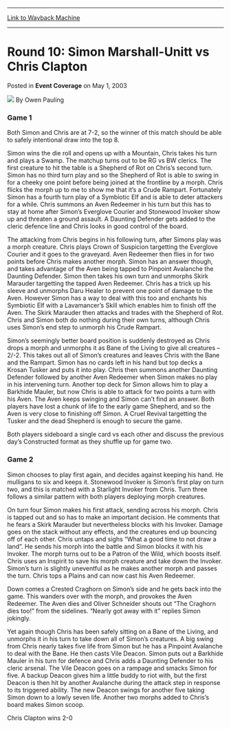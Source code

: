 
---
[Link to Wayback Machine](https://web.archive.org/web/20220626172520/https://magic.wizards.com/en/articles/archive/event-coverage/round-10-simon-marshall-unitt-vs-chris-clapton-2003-05-01)

[_metadata_:author]:- "Owen Pauling"
[_metadata_:description]:- "Game 1Both Simon and Chris are at 7-2, so the winner of this match should be able to safely intentional draw into the top 8. Simon wins the die roll and opens up with a Mountain, Chris takes his turn and plays a Swamp. The matchup turns out to be RG vs BW clerics. The first creature to hit the table is a Shepherd of Rot on Chris’s second turn. Simon has no third turn play and"
[_metadata_:generator]:- "Drupal 7 (http://drupal.org)"
[_metadata_:node]:- "768821"
[_metadata_:publish_date]:- "2003-05-01"
[_metadata_:source]:- "div-main-content"
[_metadata_:title]:- "Round 10: Simon Marshall-Unitt vs Chris Clapton"
[_metadata_:wayback_capture_timestamp]:- "2022-06-26 17:25:20"
[_metadata_:wayback_raw_url]:- "https://web.archive.org/web/20220626172520id_/https://magic.wizards.com/en/articles/archive/event-coverage/round-10-simon-marshall-unitt-vs-chris-clapton-2003-05-01"
[_metadata_:wayback_url]:- "https://magic.wizards.com/en/articles/archive/event-coverage/round-10-simon-marshall-unitt-vs-chris-clapton-2003-05-01"
---


Round 10: Simon Marshall-Unitt vs Chris Clapton
===============================================



 Posted in **Event Coverage**
 on May 1, 2003 






![](https://media.magic.wizards.com/styles/auth_small/public/generic-avatar-150_573.png)
By Owen Pauling











### Game 1

Both Simon and Chris are at 7-2, so the winner of this match should be able to safely intentional draw into the top 8. 

Simon wins the die roll and opens up with a Mountain, Chris takes his turn and plays a Swamp. The matchup turns out to be RG vs BW clerics. The first creature to hit the table is a Shepherd of Rot on Chris’s second turn. Simon has no third turn play and so the Shepherd of Rot is able to swing in for a cheeky one point before being joined at the frontline by a morph. Chris flicks the morph up to me to show me that it’s a Crude Rampart. Fortunately Simon has a fourth turn play of a Symbiotic Elf and is able to deter attackers for a while. Chris summons an Aven Redeemer in his turn but this has to stay at home after Simon’s Everglove Courier and Stonewood Invoker show up and threaten a ground assault. A Daunting Defender gets added to the cleric defence line and Chris looks in good control of the board. 

The attacking from Chris begins in his following turn, after Simons play was a morph creature. Chris plays Crown of Suspicion targetting the Everglove Courier and it goes to the graveyard. Aven Redeemer then flies in for two points before Chris makes another morph. Simon has an answer though, and takes advantage of the Aven being tapped to Pinpoint Avalanche the Daunting Defender. Simon then takes his own turn and unmorphs Skirk Marauder targetting the tapped Aven Redeemer. Chris has a trick up his sleeve and unmorphs Daru Healer to prevent one point of damage to the Aven. However Simon has a way to deal with this too and enchants his Symbiotic Elf with a Lavamancer’s Skill which enables him to finish off the Aven. The Skirk Marauder then attacks and trades with the Shepherd of Rot. Chris and Simon both do nothing during their own turns, although Chris uses Simon’s end step to unmorph his Crude Rampart. 

Simon’s seemingly better board position is suddenly destroyed as Chris drops a morph and unmorphs it as Bane of the Living to give all creatures –2/-2. This takes out all of Simon’s creatures and leaves Chris with the Bane and the Rampart. Simon has no cards left in his hand but top decks a Krosan Tusker and puts it into play. Chris then summons another Daunting Defender followed by another Aven Redeemer when Simon makes no play in his intervening turn. Another top deck for Simon allows him to play a Barkhide Mauler, but now Chris is able to attack for two points a turn with his Aven. The Aven keeps swinging and Simon can’t find an answer. Both players have lost a chunk of life to the early game Shepherd, and so the Aven is very close to finishing off Simon. A Cruel Revival targetting the Tusker and the dead Shepherd is enough to secure the game.

Both players sideboard a single card vs each other and discuss the previous day’s Constructed format as they shuffle up for game two.

### Game 2

Simon chooses to play first again, and decides against keeping his hand. He mulligans to six and keeps it. Stonewood Invoker is Simon’s first play on turn two, and this is matched with a Starlight Invoker from Chris. Turn three follows a similar pattern with both players deploying morph creatures. 

On turn four Simon makes his first attack, sending across his morph. Chris is tapped out and so has to make an important decision. He comments that he fears a Skirk Marauder but nevertheless blocks with his Invoker. Damage goes on the stack without any effects, and the creatures end up bouncing off of each other. Chris untaps and sighs “What a good time to not draw a land”. He sends his morph into the battle and Simon blocks it with his Invoker. The morph turns out to be a Patron of the Wild, which boosts itself. Chris uses an Inspirit to save his morph creature and take down the Invoker. Simon’s turn is slightly uneventful as he makes another morph and passes the turn. Chris tops a Plains and can now cast his Aven Redeemer. 

Down comes a Crested Craghorn on Simon’s side and he gets back into the game. This wanders over with the morph, and provokes the Aven Redeemer. The Aven dies and Oliver Schneider shouts out “The Craghorn dies too!” from the sidelines. “Nearly got away with it” replies Simon jokingly. 

Yet again though Chris has been safely sitting on a Bane of the Living, and unmorphs it in his turn to take down all of Simon’s creatures. A big swing from Chris nearly takes five life from Simon but he has a Pinpoint Avalanche to deal with the Bane. He then casts Vile Deacon. Simon puts out a Barkhide Mauler in his turn for defence and Chris adds a Daunting Defender to his cleric arsenal. The Vile Deacon goes on a rampage and smacks Simon for five. A backup Deacon gives him a little buddy to riot with, but the first Deacon is then hit by another Avalanche during the attack step in response to its triggered ability. The new Deacon swings for another five taking Simon down to a lowly seven life. Another two morphs added to Chris’s board makes Simon scoop.

Chris Clapton wins 2-0







